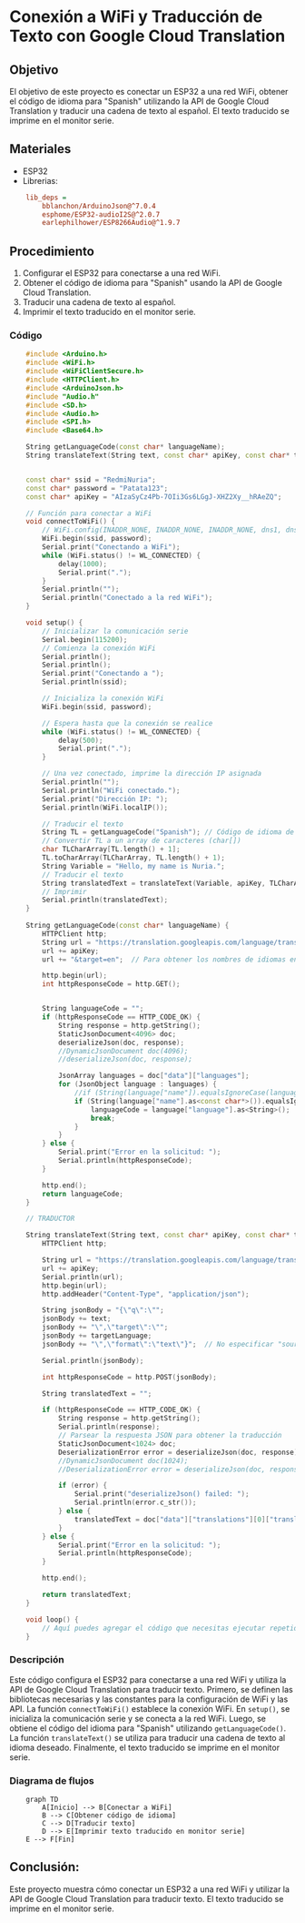 # Conexión a WiFi y Traducción de Texto con Google Cloud Translation

## Objetivo

El objetivo de este proyecto es conectar un ESP32 a una red WiFi, obtener el código de idioma para "Spanish" utilizando la API de Google Cloud Translation y traducir una cadena de texto al español. El texto traducido se imprime en el monitor serie.

## Materiales

- ESP32
- Librerias:
```.ini
    lib_deps = 
        bblanchon/ArduinoJson@^7.0.4
        esphome/ESP32-audioI2S@^2.0.7
        earlephilhower/ESP8266Audio@^1.9.7
```

## Procedimiento

1. Configurar el ESP32 para conectarse a una red WiFi.
2. Obtener el código de idioma para "Spanish" usando la API de Google Cloud Translation.
3. Traducir una cadena de texto al español.
4. Imprimir el texto traducido en el monitor serie.

### Código
```cpp
    #include <Arduino.h>
    #include <WiFi.h>
    #include <WiFiClientSecure.h>
    #include <HTTPClient.h>
    #include <ArduinoJson.h>
    #include "Audio.h"
    #include <SD.h>
    #include <Audio.h>
    #include <SPI.h>
    #include <Base64.h>

    String getLanguageCode(const char* languageName);
    String translateText(String text, const char* apiKey, const char* targetLanguage);


    const char* ssid = "RedmiNuria";
    const char* password = "Patata123";
    const char* apiKey = "AIzaSyCz4Pb-7OIi3Gs6LGgJ-XHZ2Xy__hRAeZQ";

    // Función para conectar a WiFi
    void connectToWiFi() {
        // WiFi.config(INADDR_NONE, INADDR_NONE, INADDR_NONE, dns1, dns2);
        WiFi.begin(ssid, password);
        Serial.print("Conectando a WiFi");
        while (WiFi.status() != WL_CONNECTED) {
            delay(1000);
            Serial.print(".");
        }
        Serial.println("");
        Serial.println("Conectado a la red WiFi");
    }

    void setup() {
        // Inicializar la comunicación serie
        Serial.begin(115200);
        // Comienza la conexión WiFi
        Serial.println();
        Serial.println();
        Serial.print("Conectando a ");
        Serial.println(ssid);

        // Inicializa la conexión WiFi
        WiFi.begin(ssid, password);

        // Espera hasta que la conexión se realice
        while (WiFi.status() != WL_CONNECTED) {
            delay(500);
            Serial.print(".");
        }

        // Una vez conectado, imprime la dirección IP asignada
        Serial.println("");
        Serial.println("WiFi conectado.");
        Serial.print("Dirección IP: ");
        Serial.println(WiFi.localIP());

        // Traducir el texto
        String TL = getLanguageCode("Spanish"); // Código de idioma de destino (ejemplo: "es" para español)
        // Convertir TL a un array de caracteres (char[])
        char TLCharArray[TL.length() + 1];
        TL.toCharArray(TLCharArray, TL.length() + 1);
        String Variable = "Hello, my name is Nuria.";
        // Traducir el texto
        String translatedText = translateText(Variable, apiKey, TLCharArray);
        // Imprimir
        Serial.println(translatedText);
    }
        
    String getLanguageCode(const char* languageName) {
        HTTPClient http;
        String url = "https://translation.googleapis.com/language/translate/v2/languages?key=";
        url += apiKey;
        url += "&target=en";  // Para obtener los nombres de idiomas en inglés

        http.begin(url);
        int httpResponseCode = http.GET();


        String languageCode = "";
        if (httpResponseCode == HTTP_CODE_OK) {
            String response = http.getString();
            StaticJsonDocument<4096> doc;
            deserializeJson(doc, response);
            //DynamicJsonDocument doc(4096);
            //deserializeJson(doc, response);

            JsonArray languages = doc["data"]["languages"];
            for (JsonObject language : languages) {
                //if (String(language["name"]).equalsIgnoreCase(languageName))
                if (String(language["name"].as<const char*>()).equalsIgnoreCase(languageName)) {
                    languageCode = language["language"].as<String>();
                    break;
                }
            }
        } else {
            Serial.print("Error en la solicitud: ");
            Serial.println(httpResponseCode);
        }

        http.end();
        return languageCode;
    }

    // TRADUCTOR

    String translateText(String text, const char* apiKey, const char* targetLanguage) {
        HTTPClient http;

        String url = "https://translation.googleapis.com/language/translate/v2?key=";
        url += apiKey;
        Serial.println(url);
        http.begin(url);
        http.addHeader("Content-Type", "application/json");

        String jsonBody = "{\"q\":\"";
        jsonBody += text;
        jsonBody += "\",\"target\":\"";
        jsonBody += targetLanguage;
        jsonBody += "\",\"format\":\"text\"}";  // No especificar "source" para detección automática

        Serial.println(jsonBody);

        int httpResponseCode = http.POST(jsonBody);

        String translatedText = "";

        if (httpResponseCode == HTTP_CODE_OK) {
            String response = http.getString();
            Serial.println(response);
            // Parsear la respuesta JSON para obtener la traducción
            StaticJsonDocument<1024> doc;
            DeserializationError error = deserializeJson(doc, response);
            //DynamicJsonDocument doc(1024);
            //DeserializationError error = deserializeJson(doc, response);

            if (error) {
                Serial.print("deserializeJson() failed: ");
                Serial.println(error.c_str());
            } else {
                translatedText = doc["data"]["translations"][0]["translatedText"].as<String>();
            }
        } else {
            Serial.print("Error en la solicitud: ");
            Serial.println(httpResponseCode);
        }

        http.end();

        return translatedText;
    }

    void loop() {
        // Aquí puedes agregar el código que necesitas ejecutar repetidamente.
    }
```

### Descripción
Este código configura el ESP32 para conectarse a una red WiFi y utiliza la API de Google Cloud Translation para traducir texto. Primero, se definen las bibliotecas necesarias y las constantes para la configuración de WiFi y las API. La función ``connectToWiFi()`` establece la conexión WiFi. En ``setup()``, se inicializa la comunicación serie y se conecta a la red WiFi. Luego, se obtiene el código del idioma para "Spanish" utilizando ``getLanguageCode()``. La función ``translateText()`` se utiliza para traducir una cadena de texto al idioma deseado. Finalmente, el texto traducido se imprime en el monitor serie.
### Diagrama de flujos
```mermaid 
    graph TD
        A[Inicio] --> B[Conectar a WiFi]
        B --> C[Obtener código de idioma]
        C --> D[Traducir texto]
        D --> E[Imprimir texto traducido en monitor serie]
    E --> F[Fin]
```
## Conclusión: 
Este proyecto muestra cómo conectar un ESP32 a una red WiFi y utilizar la API de Google Cloud Translation para traducir texto. El texto traducido se imprime en el monitor serie.
